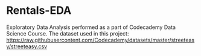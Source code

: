 # Rentals-EDA
Exploratory Data Analysis performed as a part of Codecademy Data Science Course. The dataset used in this project: https://raw.githubusercontent.com/Codecademy/datasets/master/streeteasy/streeteasy.csv
